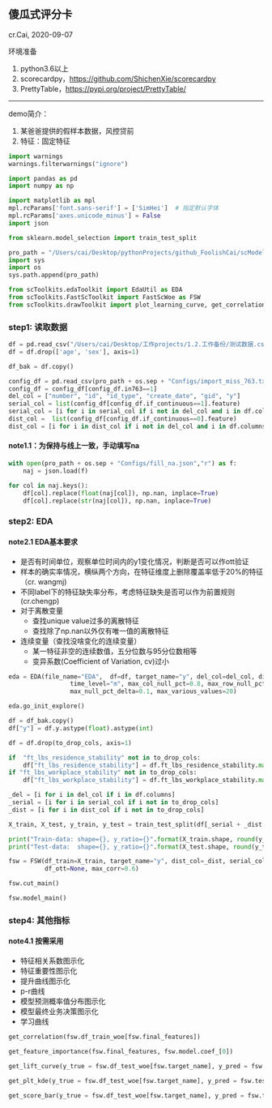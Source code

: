 ## 傻瓜式评分卡
cr.Cai, 2020-09-07

环境准备
1. python3.6以上
2. scorecardpy，https://github.com/ShichenXie/scorecardpy
3. PrettyTable，https://pypi.org/project/PrettyTable/
-----------------------------------------------------------------
demo简介：
1. 某爸爸提供的假样本数据，风控贷前
2. 特征：固定特征

```python
import warnings
warnings.filterwarnings("ignore")
```

```python
import pandas as pd
import numpy as np

import matplotlib as mpl
mpl.rcParams['font.sans-serif'] = ['SimHei']  # 指定默认字体
mpl.rcParams['axes.unicode_minus'] = False
import json

from sklearn.model_selection import train_test_split
```


```python
pro_path = "/Users/cai/Desktop/pythonProjects/github_FoolishCai/scModel"
import sys
import os
sys.path.append(pro_path)

from scToolkits.edaToolkit import EdaUtil as EDA
from scToolkits.FastScToolkit import FastScWoe as FSW
from scToolkits.drawToolkit import plot_learning_curve, get_correlation, get_feature_importance, get_lift_curve, get_plt_kde, get_pr_curve, get_score_bar
```

### step1: 读取数据


```python
df = pd.read_csv("/Users/cai/Desktop/工作projects/1.2.工作备份/测试数据.csv", sep="|", dtype=str)
df = df.drop(['age', 'sex'], axis=1)

df_bak = df.copy()

config_df = pd.read_csv(pro_path + os.sep + "Configs/import_miss_763.txt", sep=",")
config_df = config_df[config_df.in763==1]
del_col = ["number", "id", "id_type", "create_date", "gid", "y"]
serial_col = list(config_df[config_df.if_continuous==1].feature)
serial_col = [i for i in serial_col if i not in del_col and i in df.columns]
dist_col =  list(config_df[config_df.if_continuous==0].feature)
dist_col = [i for i in dist_col if i not in del_col and i in df.columns]
```

#### note1.1：为保持与线上一致，手动填写na


```python
with open(pro_path + os.sep + "Configs/fill_na.json","r") as f:
    naj = json.load(f)

for col in naj.keys():
    df[col].replace(float(naj[col]), np.nan, inplace=True)
    df[col].replace(str(naj[col]), np.nan, inplace=True)
```

### step2: EDA

#### note2.1 EDA基本要求
* 是否有时间单位，观察单位时间内的y1变化情况，判断是否可以作ott验证
* 样本的确实率情况，横纵两个方向，在特征维度上删除覆盖率低于20%的特征（cr. wangmj)
* 不同label下的特征缺失率分布，考虑特征缺失是否可以作为前置规则(cr.chengp)
* 对于离散变量
    * 查找unique value过多的离散特征
    * 查找除了np.nan以外仅有唯一值的离散特征
* 连续变量（查找没啥变化的连续变量）
    * 某一特征非空的连续数值，五分位数与95分位数相等
    * 变异系数(Coefficient of Variation, cv)过小


```python
eda = EDA(file_name="EDA",  df=df, target_name="y", del_col=del_col, dist_col=dist_col, serial_col=serial_col, time_col="create_date",
                 time_level="m", max_col_null_pct=0.8, max_row_null_pct=0.8,
                 max_null_pct_delta=0.1, max_various_values=20)
```

```python
eda.go_init_explore()
```

```python
df = df_bak.copy()
df["y"] = df.y.astype(float).astype(int)
```


```python
df = df.drop(to_drop_cols, axis=1)

if  "ft_lbs_residence_stability" not in to_drop_cols:
    df["ft_lbs_residence_stability"] = df.ft_lbs_residence_stability.map(lambda x: int(bool(x)) if x==x else np.nan)
if "ft_lbs_workplace_stability" not in to_drop_cols:
    df["ft_lbs_workplace_stability"] = df.ft_lbs_workplace_stability.map(lambda x: int(bool(x)) if x==x else np.nan)

_del = [i for i in del_col if i in df.columns]
_serial = [i for i in serial_col if i not in to_drop_cols]
_dist = [i for i in dist_col if i not in to_drop_cols]
```


```python
X_train, X_test, y_train, y_test = train_test_split(df[_serial + _dist + ["y"]], df[["y"]], test_size=0.33, random_state=222, stratify=df.create_date)

print("Train-data: shape={}, y_ratio={}".format(X_train.shape, round(y_train.y.sum()/len(y_train), 4)))
print("Test-data:  shape={}, y_ratio={}".format(X_test.shape, round(y_test.y.sum()/len(y_test), 4)))
```


```python
fsw = FSW(df_train=X_train, target_name="y", dist_col=_dist, serial_col=_serial, df_test=X_test, 
          df_ott=None, max_corr=0.6)
```

```python
fsw.cut_main()
```

```python
fsw.model_main()
```

### step4: 其他指标

#### note4.1 按需采用
* 特征相关系数图示化
* 特征重要性图示化
* 提升曲线图示化
* p-r曲线
* 模型预测概率值分布图示化
* 模型最终业务决策图示化
* 学习曲线


```python
get_correlation(fsw.df_train_woe[fsw.final_features])
```


```python
get_feature_importance(fsw.final_features, fsw.model.coef_[0])
```

```python
get_lift_curve(y_true = fsw.df_test_woe[fsw.target_name], y_pred = fsw.test_pred)
```


```python
get_plt_kde(y_true = fsw.df_test_woe[fsw.target_name], y_pred = fsw.test_pred)
```

```python
get_score_bar(y_true = fsw.df_test_woe[fsw.target_name], y_pred = fsw.test_pred)
```

